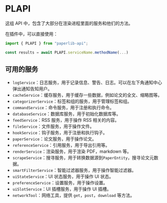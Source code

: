 # PLAPI

这组 API 中，包含了大部分在渲染进程里面的服务和他们的方法。

在插件中，可以直接使用：

```typescript
import { PLAPI } from "paperlib-api";

const results = await PLAPI.serviceName.methodName(...)
```

## 可用的服务

- `logService`：日志服务，用于记录信息、警告、日志。可以在左下角通知中心弹出通知告知用户。
- `cacheService`：缓存服务，用于缓存一些数据，例如论文的全文、缩略图等。
- `categorizerService`：标签和组的服务，用于管理标签和组。
- `commandService`：命令服务，用于注册和执行命令。
- `databaseService`：数据库服务，用于初始化数据库等。
- `feedService`：RSS 服务，用于操作 RSS 相关的内容。
- `fileService`：文件服务，用于操作文件。
- `hookService`：钩子服务，用于注册和执行钩子。
- `paperService`：论文服务，用于操作论文。
- `referenceService`：引用服务，用于导出引用等。
- `renderService`：渲染服务，用于渲染 PDF，markdown 等。
- `scrapeService`：搜寻服务，用于转换数据源到`PaperEntity`，搜寻论文元数据。
- `smartFilterService`：智能过滤器服务，用于操作智能过滤器。
- `uiStateService`：UI 状态服务，用于操作 UI 状态。
- `preferenceService`：设置服务，用于操作设置。
- `uiSlotService`：UI 插槽服务，用于操作 UI 插槽。
- `networkTool`：网络工具，提供 `get`，`post`，`download` 等方法。